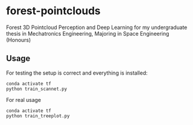# forest-pointclouds

Forest 3D Pointcloud Perception and Deep Learning for my undergraduate thesis in Mechatronics Engineering, Majoring in Space Engineering (Honours)

## Usage
For testing the setup is correct and everything is installed:
```
conda activate tf
python train_scannet.py
```
For real usage
```
conda activate tf
python train_treeplot.py
```